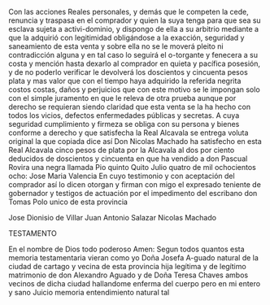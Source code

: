 Con las acciones Reales personales, y demás que le competen la cede, renuncia y traspasa en el comprador y quien la suya tenga para que sea su esclava sujeta a activi-dominio, y dispongo de ella a su arbitrio mediante a que la adquirió con legitimidad obligándose a la exacción, seguridad y saneamiento de esta venta y sobre ella no se le moverá pleito ni contradicción alguna y en tal caso lo seguirá el o-torgante y fenecera a su costa y mención hasta dexarlo al comprador en quieta y pacífica posesión, y de no poderlo verificar le devolverá los doscientos y cincuenta pesos plata y mas valor que con el tiempo haya adquirido la referida negrita costos costas, daños y perjuicios que con este motivo se le impongan solo con el simple juramento en que le releva de otra prueba aunque por derecho se requieran siendo claridad que esta venta se la ha hecho con todos los vicios, defectos enfermedades públicas y secretas. A cuya seguridad cumplimiento y firmeza se obliga con su persona y bienes conforme a derecho y que satisfecha la Real Alcavala se entrega voluta original la que copiada dice así Don Nicolas Machado ha satisfecho en esta Real Alcavala cinco pesos de plata por la Alcavala al dos por ciento deducidos de doscientos y cincuenta en que ha vendido a don Pascual Rovira una negra llamada Pio quinto Quito Julio quatro de mil ochocientos ocho: Jose Maria Valencia En cuyo testimonio y con aceptación del comprador así lo dicen otorgan y firman con migo el expresado teniente de gobernador y testigos de actuación por el impedimento del escribano don Tomas Polo unico de esta provincia

Jose Dionisio de Villar
Juan Antonio Salazar
Nicolas Machado

TESTAMENTO

En el nombre de Dios todo poderoso Amen: Segun todos quantos esta memoria testamentaria vieran como yo Doña Josefa A-guado natural de la ciudad de cartago y vecina de esta provincia hija legítima y de legítimo matrimonio de don Alexandro Aguado y de Doña Teresa Chaves ambos vecinos de dicha ciudad hallandome enferma del cuerpo pero en mi entero y sano Juicio memoria entendimiento natural tal